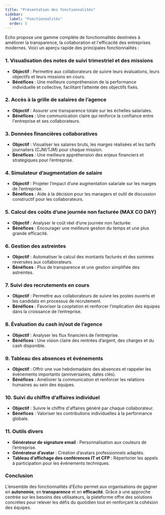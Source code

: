 ```yaml
---
title: "Présentation des fonctionnalités"
sidebar:
  label: "Fonctionnalités"
  order: 5
---
```


Echo propose une gamme complète de fonctionnalités destinées à améliorer la transparence, la collaboration et l'efficacité des entreprises modernes. Voici un aperçu rapide des principales fonctionnalités :

### **1. Visualisation des notes de suivi trimestriel et des missions**
- **Objectif** : Permettre aux collaborateurs de suivre leurs évaluations, leurs objectifs et leurs missions en cours.
- **Bénéfices** : Une meilleure compréhension de la performance individuelle et collective, facilitant l’atteinte des objectifs fixés.

### **2. Accès à la grille de salaires de l’agence**
- **Objectif** : Assurer une transparence totale sur les échelles salariales.
- **Bénéfices** : Une communication claire qui renforce la confiance entre l'entreprise et ses collaborateurs.

### **3. Données financières collaboratives**
- **Objectif** : Visualiser les salaires bruts, les marges réalisées et les tarifs journaliers (CJM/TJM) pour chaque mission.
- **Bénéfices** : Une meilleure appréhension des enjeux financiers et stratégiques pour l’entreprise.

### **4. Simulateur d’augmentation de salaire**
- **Objectif** : Projeter l’impact d’une augmentation salariale sur les marges de l’entreprise.
- **Bénéfices** : Aide à la décision pour les managers et outil de discussion constructif pour les collaborateurs.

### **5. Calcul des coûts d’une journée non facturée (MAX CO DAY)**
- **Objectif** : Analyser le coût réel d’une journée non facturée.
- **Bénéfices** : Encourager une meilleure gestion du temps et une plus grande efficacité.

### **6. Gestion des astreintes**
- **Objectif** : Automatiser le calcul des montants facturés et des sommes reversées aux collaborateurs.
- **Bénéfices** : Plus de transparence et une gestion simplifiée des astreintes.

### **7. Suivi des recrutements en cours**
- **Objectif** : Permettre aux collaborateurs de suivre les postes ouverts et les candidats en processus de recrutement.
- **Bénéfices** : Favoriser la cooptation et renforcer l’implication des équipes dans la croissance de l’entreprise.

### **8. Évaluation du cash in/out de l’agence**
- **Objectif** : Analyser les flux financiers de l’entreprise.
- **Bénéfices** : Une vision claire des rentrées d’argent, des charges et du cash disponible.

### **9. Tableau des absences et événements**
- **Objectif** : Offrir une vue hebdomadaire des absences et rappeler les événements importants (anniversaires, dates clés).
- **Bénéfices** : Améliorer la communication et renforcer les relations humaines au sein des équipes.

### **10. Suivi du chiffre d’affaires individuel**
- **Objectif** : Suivre le chiffre d'affaires généré par chaque collaborateur.
- **Bénéfices** : Valoriser les contributions individuelles à la performance globale.

### **11. Outils divers**
- **Générateur de signature email** : Personnalisation aux couleurs de l’entreprise.
- **Générateur d’avatar** : Création d’avatars professionnels adaptés.
- **Tableau d’affichage des conférences IT et CFP** : Répertorier les appels à participation pour les événements techniques.

### **Conclusion**
L’ensemble des fonctionnalités d’Echo permet aux organisations de gagner en **autonomie**, en **transparence** et en **efficacité**. Grâce à une approche centrée sur les besoins des utilisateurs, la plateforme offre des solutions concrètes pour relever les défis du quotidien tout en renforçant la cohésion des équipes.


